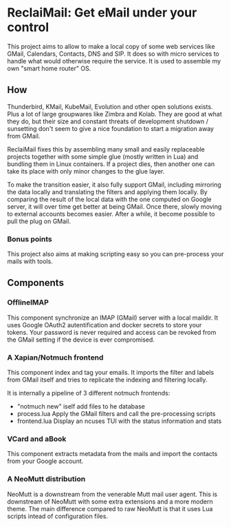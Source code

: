 ReclaiMail: Get eMail under your control
=======================================

This project aims to allow to make a local copy of some web services like
GMail, Calendars, Contacts, DNS and SIP. It does so with micro services to
handle what would otherwise require the service. It is used to assemble my
own "smart home router" OS.

## How

Thunderbird, KMail, KubeMail, Evolution and other open solutions exists. Plus
a lot of large groupwares like Zimbra and Kolab. They are good at what they
do, but their size and constant threats of development shutdown / sunsetting
don't seem to give a nice foundation to start a migration away from GMail.

ReclaiMail fixes this by assembling many small and easily replaceable projects
together with some simple glue (mostly written in Lua) and bundling them in
Linux containers. If a project dies, then another one can take its place with
only minor changes to the glue layer.

To make the transition easier, it also fully support GMail, including mirroring
the data locally and translating the filters and applying them locally. By
comparing the result of the local data with the one computed on Google server,
it will over time get better at being GMail. Once there, slowly moving to
external accounts becomes easier. After a while, it become possible to pull the
plug on GMail.

### Bonus points

This project also aims at making scripting easy so you can pre-process your
mails with tools.

## Components

### OfflineIMAP

This component synchronize an IMAP (GMail) server with a local maildir. It uses
Google OAuth2 autentification and docker secrets to store your tokens. Your
password is never required and access can be revoked from the GMail setting if
the device is ever compromised.

### A Xapian/Notmuch frontend

This component index and tag your emails. It imports the filter and labels from
GMail itself and tries to replicate the indexing and filtering locally.

It is internally a pipeline of 3 different notmuch frontends:

 * "notmuch new" iself add files to he database
 * process.lua Apply the GMail filters and call the pre-processing scripts
 * frontend.lua Display an ncuses TUI with the status information and stats

### VCard and aBook

This component extracts metadata from the mails and import the contacts from
your Google account.

### A NeoMutt distribution

NeoMutt is a downstream from the venerable Mutt mail user agent. This is
downstream of NeoMutt with some extra extensions and a more modern theme. The
main difference compared to raw NeoMutt is that it uses Lua scripts intead of
configuration files.

